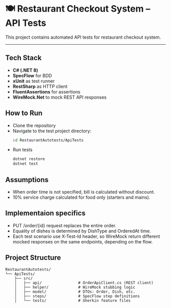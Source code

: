 # 🍽️ Restaurant Checkout System – API Tests

This project contains automated API tests for restaurant checkout system.

---

## Tech Stack

- **C# (.NET 8)**
- **SpecFlow** for BDD
- **xUnit** as test runner
- **RestSharp** as HTTP client
- **FluentAssertions** for assertions
- **WireMock.Net** to mock REST API responses

## How to Run

- Clone the repository
- Navigate to the test project directory:
    ```bash
    cd RestaurantAutotests/ApiTests
    ```
- Run tests
    ```bash
    dotnet restore
    dotnet test
    ```

## Assumptions
- When order time is not specified, bill is calculated without discount.
- 10% service charge calculated for food only (starters and mains).

## Implementaion specifics
- PUT /order/{id} request replaces the entire order.
- Equality of dishes is determined by DishType and OrderedAt time.
- Each test scenario use X-Test-Id header, so WireMock return different mocked responses on the same endpoints, depending on the flow.

## Project Structure
```
RestaurantAutotests/
└── ApiTests/
    ├── src/
    │   ├── api/                # OrderApiClient.cs (REST client)
    │   ├── helper/             # WireMock stubbing logic
    │   ├── model/              # DTOs: Order, Dish, etc.
    │   ├── steps/              # SpecFlow step definitions
    │   └── tests/              # Gherkin feature files
```